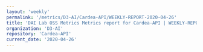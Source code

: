 ```yaml
---
layout: 'weekly'
permalink: '/metrics/D3-AI/Cardea-API/WEEKLY-REPORT-2020-04-26'
title: 'DAI Lab OSS Metrics Metrics report for Cardea-API | WEEKLY-REPORT-2020-04-26'
organization: 'D3-AI'
repository: 'Cardea-API'
current_date: '2020-04-26'
---
```

